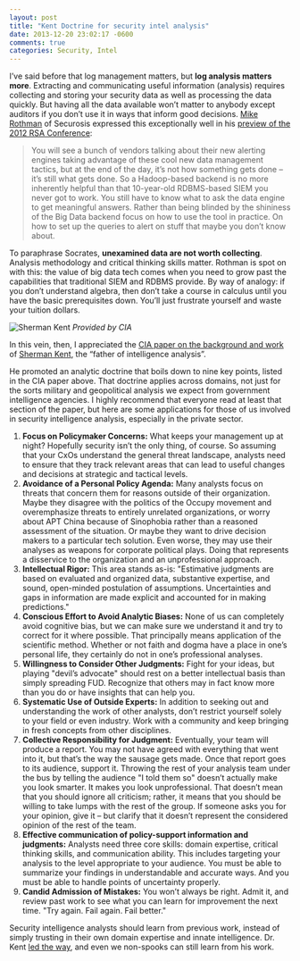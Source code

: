 ```yaml
---
layout: post
title: "Kent Doctrine for security intel analysis"
date: 2013-12-20 23:02:17 -0600
comments: true
categories: Security, Intel
---
```


I’ve said before that log management matters, but **log analysis matters more**. Extracting and communicating useful information (analysis) requires collecting and storing your security data as well as processing the data quickly. But having all the data available won’t matter to anybody except auditors if you don’t use it in ways that inform good decisions. [Mike Rothman](https://twitter.com/securityincite) of Securosis expressed this exceptionally well in his [preview of the 2012 RSA Conference](https://securosis.com/blog/rsa-conference-2012-guide-key-themes):

>You will see a bunch of vendors talking about their new alerting engines taking advantage of these cool new data management tactics, but at the end of the day, it’s not how something gets done – it’s still what gets done.
>So a Hadoop-based backend is no more inherently helpful than that 10-year-old RDBMS-based SIEM you never got to work. You still have to know what to ask the data engine to get meaningful answers. Rather than being blinded by the shininess of the Big Data backend focus on how to use the tool in practice. On how to set up the queries to alert on stuff that maybe you don’t know about.

To paraphrase Socrates, **unexamined data are not worth collecting**. Analysis methodology and critical thinking skills matter. Rothman is spot on with this: the value of big data tech comes when you need to grow past the capabilities that traditional SIEM and RDBMS provide. By way of analogy: if you don’t understand algebra, then don’t take a course in calculus until you have the basic prerequisites down. You’ll just frustrate yourself and waste your tuition dollars.

![Sherman Kent](https://www.cia.gov/news-information/featured-story-archive/2010-featured-story-archive/Kent_Sherman_t.jpg/image.jpg)
*Provided by CIA*

In this vein, then, I appreciated the [CIA paper on the background and work](https://www.cia.gov/library/kent-center-occasional-papers/vol1no5.htm) of [Sherman Kent](http://en.wikipedia.org/wiki/Sherman_Kent), the “father of intelligence analysis”.

He promoted an analytic doctrine that boils down to nine key points, listed in the CIA paper above. That doctrine applies across domains, not just for the sorts military and geopolitical analysis we expect from government intelligence agencies. I highly recommend that everyone read at least that section of the paper, but here are some applications for those of us involved in security intelligence analysis, especially in the private sector.

1. **Focus on Policymaker Concerns:** What keeps your management up at night? Hopefully security isn’t the only thing, of course. So assuming that your CxOs understand the general threat landscape, analysts need to ensure that they track relevant areas that can lead to useful changes and decisions at strategic and tactical levels.
1. **Avoidance of a Personal Policy Agenda:** Many analysts focus on threats that concern them for reasons outside of their organization. Maybe they disagree with the politics of the Occupy movement and overemphasize threats to entirely unrelated organizations, or worry about APT China because of Sinophobia rather than a reasoned assessment of the situation. Or maybe they want to drive decision makers to a particular tech solution. Even worse, they may use their analyses as weapons for corporate political plays. Doing that represents a disservice to the organization and an unprofessional approach.
1. **Intellectual Rigor:** This area stands as-is: "Estimative judgments are based on evaluated and organized data, substantive expertise, and sound, open-minded postulation of assumptions. Uncertainties and gaps in in­formation are made explicit and accounted for in making predictions."
1. **Conscious Effort to Avoid Analytic Biases:** None of us can completely avoid cognitive bias, but we can make sure we understand it and try to correct for it where possible. That principally means application of the scientific method. Whether or not faith and dogma have a place in one’s personal life, they certainly do not in one’s professional analyses.
1. **Willingness to Consider Other Judgments:** Fight for your ideas, but playing "devil’s advocate" should rest on a better intellectual basis than simply spreading FUD. Recognize that others may in fact know more than you do or have insights that can help you.
1. **Systematic Use of Outside Experts:** In addition to seeking out and understanding the work of other analysts, don’t restrict yourself solely to your field or even industry. Work with a community and keep bringing in fresh concepts from other disciplines.
1. **Collective Responsibility for Judgment:** Eventually, your team will produce a report. You may not have agreed with everything that went into it, but that’s the way the sausage gets made. Once that report goes to its audience, support it. Throwing the rest of your analysis team under the bus by telling the audience "I told them so" doesn’t actually make you look smarter. It makes you look unprofessional. That doesn’t mean that you should ignore all criticism; rather, it means that you should be willing to take lumps with the rest of the group. If someone asks you for your opinion, give it – but clarify that it doesn’t represent the considered opinion of the rest of the team.
1. **Effective communication of policy-support information and judgments:** Analysts need three core skills: domain expertise, critical thinking skills, and communication ability. This includes targeting your analysis to the level appropriate to your audience. You must be able to summarize your findings in understandable and accurate ways. And you must be able to handle points of uncertainty properly.
1. **Candid Admission of Mistakes:** You won’t always be right. Admit it, and review past work to see what you can learn for improvement the next time. "Try again. Fail again. Fail better."

Security intelligence analysts should learn from previous work, instead of simply trusting in their own domain expertise and innate intelligence. Dr. Kent [led the way](http://www.au.af.mil/au/awc/awcgate/cia/strategic_warning_kent.htm), and even we non-spooks can still learn from his work.
